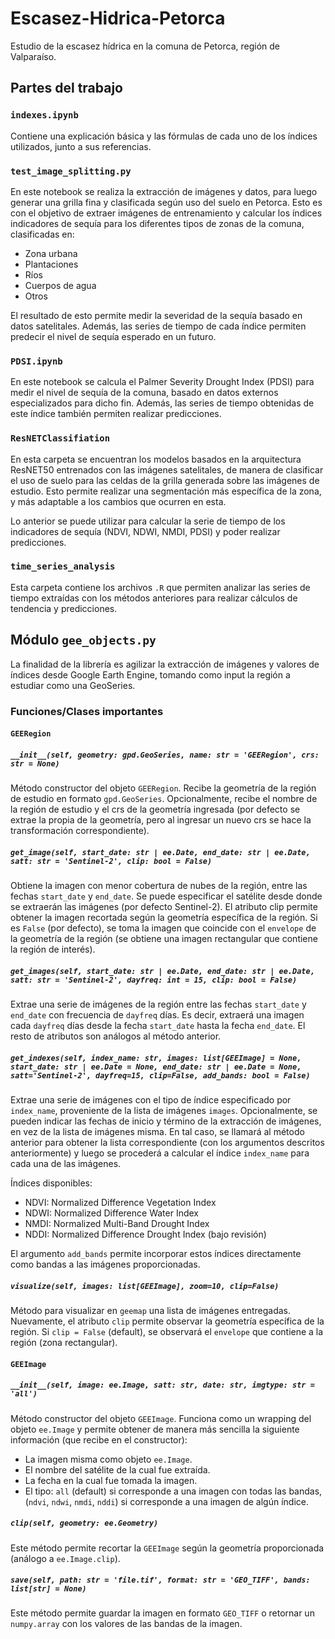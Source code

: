 # Escasez-Hidrica-Petorca
Estudio de la escasez hídrica en la comuna de Petorca, región de Valparaíso. 

## Partes del trabajo

### `indexes.ipynb`

Contiene una explicación básica y las fórmulas de cada uno de los índices utilizados, junto a sus referencias.

### `test_image_splitting.py`

En este notebook se realiza la extracción de imágenes y datos, para luego generar una grilla fina y clasificada según uso del suelo en Petorca. Esto es con el objetivo de extraer imágenes de entrenamiento y calcular los índices indicadores de sequía para los diferentes tipos de zonas de la comuna, clasificadas en:

- Zona urbana
- Plantaciones
- Ríos
- Cuerpos de agua
- Otros

El resultado de esto permite medir la severidad de la sequía basado en datos satelitales. Además, las series de tiempo de cada índice permiten predecir el nivel de sequía esperado en un futuro.

### `PDSI.ipynb`

En este notebook se calcula el Palmer Severity Drought Index (PDSI) para medir el nivel de sequía de la comuna, basado en datos externos especializados para dicho fin. Además, las series de tiempo obtenidas de este índice también permiten realizar predicciones.

### `ResNETClassifiation`

En esta carpeta se encuentran los modelos basados en la arquitectura ResNET50 entrenados con las imágenes satelitales, de manera de clasificar el uso de suelo para las celdas de la grilla generada sobre las imágenes de estudio. Esto permite realizar una segmentación más específica de la zona, y más adaptable a los cambios que ocurren en esta. 

Lo anterior se puede utilizar para calcular la serie de tiempo de los indicadores de sequía (NDVI, NDWI, NMDI, PDSI) y poder realizar predicciones.

### `time_series_analysis`

Esta carpeta contiene los archivos `.R` que permiten analizar las series de tiempo extraídas con los métodos anteriores para realizar cálculos de tendencia y predicciones.

## Módulo `gee_objects.py`

La finalidad de la librería es agilizar la extracción de imágenes y valores de índices desde Google Earth Engine, tomando como input la región a estudiar como una GeoSeries.

### Funciones/Clases importantes

#### `GEERegion`

#####  `__init__(self, geometry: gpd.GeoSeries, name: str = 'GEERegion', crs: str = None)`

Método constructor del objeto `GEERegion`. Recibe la geometría de la región de estudio en formato `gpd.GeoSeries`. Opcionalmente, recibe el nombre de la región de estudio y el crs de la geometría ingresada (por defecto se extrae la propia de la geometría, pero al ingresar un nuevo crs se hace la transformación correspondiente).

##### `get_image(self, start_date: str | ee.Date, end_date: str | ee.Date, satt: str = 'Sentinel-2', clip: bool = False)`

Obtiene la imagen con menor cobertura de nubes de la región, entre las fechas `start_date` y `end_date`. Se puede especificar el satélite desde donde se extraerán las imágenes (por defecto Sentinel-2). El atributo clip permite obtener la imagen recortada según la geometría específica de la región. Si es `False` (por defecto), se toma la imagen que coincide con el `envelope` de la geometría de la región (se obtiene una imagen rectangular que contiene la región de interés).

##### `get_images(self, start_date: str | ee.Date, end_date: str | ee.Date, satt: str = 'Sentinel-2', dayfreq: int = 15, clip: bool = False)`

Extrae una serie de imágenes de la región entre las fechas `start_date` y `end_date` con frecuencia de `dayfreq` días. Es decir, extraerá una imagen cada `dayfreq` días desde la fecha `start_date` hasta la fecha `end_date`. El resto de atributos son análogos al método anterior.

##### `get_indexes(self, index_name: str, images: list[GEEImage] = None, start_date: str | ee.Date = None, end_date: str | ee.Date = None, satt='Sentinel-2', dayfreq=15, clip=False, add_bands: bool = False)`

Extrae una serie de imágenes con el tipo de índice especificado por `index_name`, proveniente de la lista de imágenes `images`. Opcionalmente, se pueden indicar las fechas de inicio y término de la extracción de imágenes, en vez de la lista de imágenes misma. En tal caso, se llamará al método anterior para obtener la lista correspondiente (con los argumentos descritos anteriormente) y luego se procederá a calcular el índice `index_name` para cada una de las imágenes.

Índices disponibles:
- NDVI: Normalized Difference Vegetation Index
- NDWI: Normalized Difference Water Index
- NMDI: Normalized Multi-Band Drought Index
- NDDI: Normalized Difference Drought Index (bajo revisión)

El argumento `add_bands` permite incorporar estos índices directamente como bandas a las imágenes proporcionadas.

##### `visualize(self, images: list[GEEImage], zoom=10, clip=False)`

Método para visualizar en `geemap` una lista de imágenes entregadas. Nuevamente, el atributo `clip` permite observar la geometría específica de la región. Si `clip = False` (default), se observará el `envelope` que contiene a la región (zona rectangular).


#### `GEEImage`

##### `__init__(self, image: ee.Image, satt: str, date: str, imgtype: str = 'all')`

Método constructor del objeto `GEEImage`. Funciona como un wrapping del objeto `ee.Image` y permite obtener de manera más sencilla la siguiente información (que recibe en el constructor):

- La imagen misma como objeto `ee.Image`.
- El nombre del satélite de la cual fue extraída.
- La fecha en la cual fue tomada la imagen.
- El tipo: `all` (default) si corresponde a una imagen con todas las bandas, (`ndvi`, `ndwi`, `nmdi`, `nddi`) si corresponde a una imagen de algún índice.

##### `clip(self, geometry: ee.Geometry)`

Este método permite recortar la `GEEImage` según la geometría proporcionada (análogo a `ee.Image.clip`).

##### `save(self, path: str = 'file.tif', format: str = 'GEO_TIFF', bands: list[str] = None)`

Este método permite guardar la imagen en formato `GEO_TIFF` o retornar un `numpy.array` con los valores de las bandas de la imagen. 
